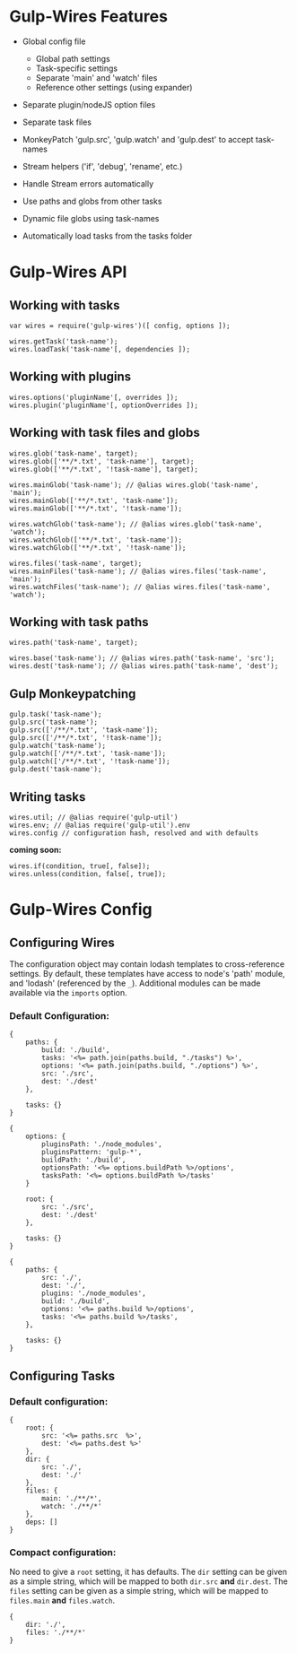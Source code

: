 # Gulp-Wires Features

+ Global config file

    + Global path settings
    + Task-specific settings
    + Separate 'main' and 'watch' files
    + Reference other settings (using expander)

+ Separate plugin/nodeJS option files
+ Separate task files

+ MonkeyPatch 'gulp.src', 'gulp.watch' and 'gulp.dest' to accept task-names
+ Stream helpers ('if', 'debug', 'rename', etc.)
+ Handle Stream errors automatically

+ Use paths and globs from other tasks
+ Dynamic file globs using task-names

+ Automatically load tasks from the tasks folder

# Gulp-Wires API

## Working with tasks

    var wires = require('gulp-wires')([ config, options ]);

    wires.getTask('task-name');
    wires.loadTask('task-name'[, dependencies ]);

## Working with plugins

    wires.options('pluginName'[, overrides ]);
    wires.plugin('pluginName'[, optionOverrides ]);

## Working with task files and globs

    wires.glob('task-name', target);
    wires.glob(['**/*.txt', 'task-name'], target);
    wires.glob(['**/*.txt', '!task-name'], target);

    wires.mainGlob('task-name'); // @alias wires.glob('task-name', 'main');
    wires.mainGlob(['**/*.txt', 'task-name']);
    wires.mainGlob(['**/*.txt', '!task-name']);

    wires.watchGlob('task-name'); // @alias wires.glob('task-name', 'watch');
    wires.watchGlob(['**/*.txt', 'task-name']);
    wires.watchGlob(['**/*.txt', '!task-name']);

    wires.files('task-name', target);
    wires.mainFiles('task-name'); // @alias wires.files('task-name', 'main');
    wires.watchFiles('task-name'); // @alias wires.files('task-name', 'watch');

## Working with task paths

    wires.path('task-name', target);

    wires.base('task-name'); // @alias wires.path('task-name', 'src');
    wires.dest('task-name'); // @alias wires.path('task-name', 'dest');

## Gulp Monkeypatching

    gulp.task('task-name');
    gulp.src('task-name');
    gulp.src(['/**/*.txt', 'task-name']);
    gulp.src(['/**/*.txt', '!task-name']);
    gulp.watch('task-name');
    gulp.watch(['/**/*.txt', 'task-name']);
    gulp.watch(['/**/*.txt', '!task-name']);
    gulp.dest('task-name');

## Writing tasks

    wires.util; // @alias require('gulp-util')
    wires.env; // @alias require('gulp-util').env
    wires.config // configuration hash, resolved and with defaults

**coming soon:**

    wires.if(condition, true[, false]);
    wires.unless(condition, false[, true]);

# Gulp-Wires Config

## Configuring Wires

The configuration object may contain lodash templates to cross-reference settings. By default, these templates have access to node's 'path' module, and 'lodash' (referenced by the `_`). Additional modules can be made available via the `imports` option.

### Default Configuration:

    {
        paths: {
            build: './build',
            tasks: '<%= path.join(paths.build, "./tasks") %>',
            options: '<%= path.join(paths.build, "./options") %>',
            src: './src',
            dest: './dest'
        },
                
        tasks: {}
    }

    {        
        options: {
            pluginsPath: './node_modules',
            pluginsPattern: 'gulp-*',
            buildPath: './build',
            optionsPath: '<%= options.buildPath %>/options',
            tasksPath: '<%= options.buildPath %>/tasks'
        }
        
        root: {
            src: './src',
            dest: './dest'
        },
        
        tasks: {}
    }

    {
        paths: {
            src: './',
            dest: './',
            plugins: './node_modules',
            build: './build',
            options: '<%= paths.build %>/options',
            tasks: '<%= paths.build %>/tasks',
        },
        
        tasks: {}
    }

## Configuring Tasks

### Default configuration:

    {
        root: {
            src: '<%= paths.src  %>',
            dest: '<%= paths.dest %>'
        },
        dir: {
            src: './',
            dest: './'
        },
        files: {
            main: './**/*',
            watch: './**/*'
        },
        deps: []
    }

### Compact configuration:

No need to give a `root` setting, it has defaults.
The `dir` setting can be given as a simple string, which will be mapped to both `dir.src` **and** `dir.dest`.
The `files` setting can be given as a simple string, which will be mapped to `files.main` **and** `files.watch`.

    {
        dir: './',
        files: './**/*'
    }


